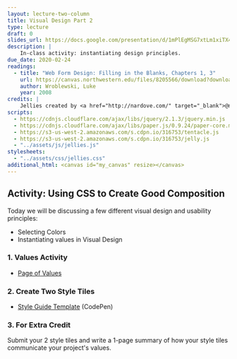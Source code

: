 ```yaml
---
layout: lecture-two-column
title: Visual Design Part 2
type: lecture
draft: 0
slides_url: https://docs.google.com/presentation/d/1mPlEgMSG7xtLm1xiTX4SCihGOaDBg1kdu_CqBQpeG8M/edit?usp=sharing
description: |
    In-class activity: instantiating design principles.
due_date: 2020-02-24
readings:
  - title: "Web Form Design: Filling in the Blanks, Chapters 1, 3"
    url: https://canvas.northwestern.edu/files/8205566/download?download_frd=1
    author: Wroblewski, Luke
    year: 2008
credits: |
    Jellies created by <a href="http://nardove.com/" target="_blank">@nardove</a>
scripts:
  - https://cdnjs.cloudflare.com/ajax/libs/jquery/2.1.3/jquery.min.js
  - https://cdnjs.cloudflare.com/ajax/libs/paper.js/0.9.24/paper-core.min.js
  - https://s3-us-west-2.amazonaws.com/s.cdpn.io/316753/tentacle.js
  - https://s3-us-west-2.amazonaws.com/s.cdpn.io/316753/jelly.js
  - "../assets/js/jellies.js"
stylesheets:
  - "../assets/css/jellies.css"
additional_html: <canvas id="my_canvas" resize></canvas>
---
```


## Activity: Using CSS to Create Good Composition
Today we will be discussing a few different visual design and usability principles:
* Selecting Colors
* Instantiating values in Visual Design

### 1. Values Activity
* <a href="https://docs.google.com/document/d/1Vv5tPZ8UjqJNYO9pCp_PQhxHT8qoGY09deKX6uygUFA/edit?usp=sharing" target="_blank">Page of Values</a>

### 2. Create Two Style Tiles
* <a href="https://codepen.io/vanwars/pen/rNVjYBd?editors=1000" target="_blank">Style Guide Template</a> (CodePen)

### 3. For Extra Credit
Submit your 2 style tiles and write a 1-page summary of how your style tiles communicate your project's values.

